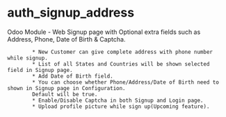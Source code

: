 # auth_signup_address
Odoo Module - Web Signup page with Optional extra fields such as Address, Phone, Date of Birth & Captcha.

            * New Customer can give complete address with phone number while signup.
            * List of all States and Countries will be shown selected field in Signup page.
            * Add Date of Birth field.
            * You can choose whether Phone/Address/Date of Birth need to shown in Signup page in Configuration.
            Default will be true.
            * Enable/Disable Captcha in both Signup and Login page.
            * Upload profile picture while sign up(Upcoming feature).